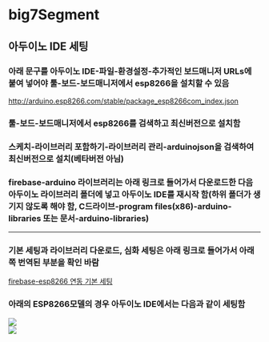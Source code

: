 # big7Segment

## 아두이노 IDE 세팅  
### 아래 문구를 아두이노 IDE-파일-환경설정-추가적인 보드매니저 URLs에 붙여 넣어야 툴-보드-보드매니저에서 esp8266을 설치할 수 있음  
http://arduino.esp8266.com/stable/package_esp8266com_index.json

### 툴-보드-보드매니저에서 esp8266를 검색하고 최신버전으로 설치함

### 스케치-라이브러리 포함하기-라이브러리 관리-arduinojson을 검색하여 최신버전으로 설치(베타버전 아님)  

### firebase-arduino 라이브러리는 아래 링크로 들어가서 다운로드한 다음 아두이노 라이브러리 폴더에 넣고 아두이노 IDE를 재시작 함(하위 폴더가 생기지 않도록 해야 함, C드라이브-program files(x86)-arduino-libraries 또는 문서-arduino-libraries)  

---
### 기본 세팅과 라이브러리 다운로드, 심화 세팅은 아래 링크로 들어가서 아래쪽 번역된 부분을 확인 바람  
[firebase-esp8266 연동 기본 세팅](https://github.com/mtinet/Firebase-Arduino/tree/master/Arduino%20Project)  

### 아래의 ESP8266모델의 경우 아두이노 IDE에서는 다음과 같이 세팅함  
![](https://www.xcluma.com/image/cache/catalog/products/BE-01-0228-800x800.JPG)  
![](https://github.com/mtinet/big7SegmentAtArduinoAndFirebase/blob/master/image/firebaseSetting.png?raw=true)  

